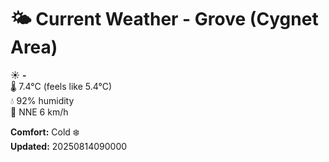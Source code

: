 # 🌤️ Current Weather - Grove (Cygnet Area)

☀️ **-**  
🌡️ 7.4°C (feels like 5.4°C)  
💧 92% humidity  
💨 NNE 6 km/h  

**Comfort:** Cold ❄️  
**Updated:** 20250814090000
